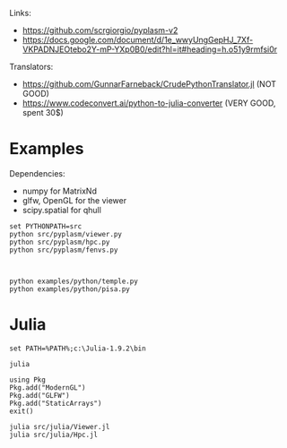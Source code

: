 Links:
- https://github.com/scrgiorgio/pyplasm-v2
- https://docs.google.com/document/d/1e_wwyUngGepHJ_7Xf-VKPADNJEOtebo2Y-mP-YXp0B0/edit?hl=it#heading=h.o51y9rmfsi0r

Translators:
- https://github.com/GunnarFarneback/CrudePythonTranslator.jl  (NOT GOOD)
- https://www.codeconvert.ai/python-to-julia-converter (VERY GOOD, spent 30$)


# Examples

Dependencies:
- numpy for MatrixNd
- glfw, OpenGL for the viewer
- scipy.spatial for qhull

```
set PYTHONPATH=src
python src/pyplasm/viewer.py
python src/pyplasm/hpc.py
python src/pyplasm/fenvs.py



python examples/python/temple.py
python examples/python/pisa.py
```

# Julia

```
set PATH=%PATH%;c:\Julia-1.9.2\bin

julia

using Pkg
Pkg.add("ModernGL")
Pkg.add("GLFW")
Pkg.add("StaticArrays")
exit()

julia src/julia/Viewer.jl
julia src/julia/Hpc.jl

``````